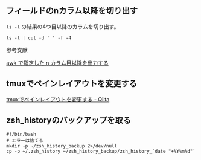 ## フィールドのnカラム以降を切り出す

`ls -l` の結果の4つ目以降のカラムを切り出す。

```
ls -l | cut -d ' ' -f -4
```

参考文献

[awk で指定した n カラム目以降を出力する](https://blog.cles.jp/item/8437)

## tmuxでペインレイアウトを変更する

[tmuxでペインレイアウトを変更する - Qiita](https://qiita.com/tortuepin/items/1acbc7b0e749189a33b9)

## zsh_historyのバックアップを取る

```
#!/bin/bash
# エラーは捨てる
mkdir -p ~/zsh_history_backup 2>/dev/null
cp -p ~/.zsh_history ~/zsh_history_backup/zsh_history_`date "+%Y%m%d"`
```
